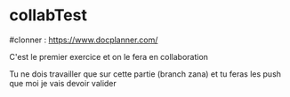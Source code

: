 # collabTest


#clonner : https://www.docplanner.com/

C'est le premier exercice et on le fera en collaboration

Tu ne dois travailler que sur cette partie (branch zana)
et tu feras les push que moi je vais devoir valider